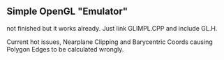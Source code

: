 ## Simple OpenGL "Emulator"

not finished but it works already. Just link GLIMPL.CPP and include GL.H.

Current hot issues, Nearplane Clipping and Barycentric Coords causing Polygon Edges to be calculated wrongly.
